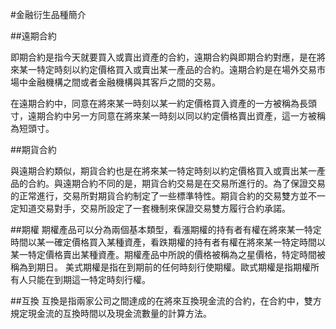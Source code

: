 #金融衍生品種簡介

##遠期合約

即期合約是指今天就要買入或賣出資產的合約，遠期合約與即期合約對應，是在將來某一特定時刻以約定價格買入或賣出某一產品的合約。遠期合約是在場外交易市場中金融機構之間或者金融機構與其客戶之間的交易。

在遠期合約中，同意在將來某一時刻以某一約定價格買入資產的一方被稱為長頭寸，遠期合約中另一方同意在將來某一時刻以同以約定價格賣出資產，這一方被稱為短頭寸。

##期貨合約

與遠期合約類似，期貨合約也是在將來某一特定時刻以約定價格買入或賣出某一產品的合約。與遠期合約不同的是，期貨合約交易是在交易所進行的。為了保證交易的正常進行，交易所對期貨合約制定了一些標準特性。期貨合約的交易雙方並不一定知道交易對手，交易所設定了一套機制來保證交易雙方履行合約承諾。

##期權
期權產品可以分為兩個基本類型，看漲期權的持有者有權在將來某一特定時間以某一確定價格買入某種資產，看跌期權的持有者有權在將來某一特定時間以某一特定價格賣出某種資產。期權產品中所說的價格被稱為之星價格，特定時間被稱為到期日。
美式期權是指在到期前的任何時刻行使期權。歐式期權是指期權所有人只能在到期這一特定時刻行權。

##互換
互換是指兩家公司之間達成的在將來互換現金流的合約，在合約中，雙方規定現金流的互換時間以及現金流數量的計算方法。
